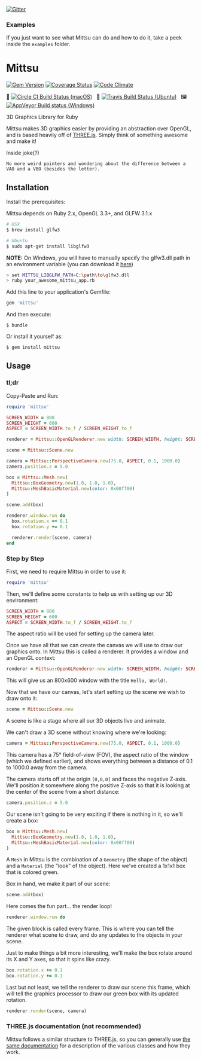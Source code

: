 
[![Gitter](https://badges.gitter.im/mittsu-lemonandroid/community.svg)](https://gitter.im/mittsu-lemonandroid/community?utm_source=badge&utm_medium=badge&utm_campaign=pr-badge)


### Examples

If you just want to see what Mittsu can do and how to do it, take a peek inside the `examples` folder.


# Mittsu

[![Gem Version](https://badge.fury.io/rb/mittsu.svg)](https://badge.fury.io/rb/mittsu)
[![Coverage Status](https://coveralls.io/repos/github/jellymann/mittsu/badge.svg?branch=master)](https://coveralls.io/github/jellymann/mittsu?branch=master)
[![Code Climate](https://codeclimate.com/github/jellymann/mittsu/badges/gpa.svg)](https://codeclimate.com/github/jellymann/mittsu)

🍎 [![Circle CI Build Status (macOS)](https://circleci.com/gh/jellymann/mittsu/tree/master.svg?style=shield)](https://circleci.com/gh/jellymann/mittsu/tree/master)
&nbsp; 🐧 [![Travis Build Status (Ubuntu)](https://travis-ci.org/jellymann/mittsu.svg?branch=master)](https://travis-ci.org/jellymann/mittsu)
&nbsp; 🖼 [![AppVeyor Build status (Windows)](https://ci.appveyor.com/api/projects/status/x7k8r95m5f5fg9cu/branch/master?svg=true)](https://ci.appveyor.com/project/jellymann/mittsu/branch/master)

3D Graphics Library for Ruby

Mittsu makes 3D graphics easier by providing an abstraction over OpenGL, and is based heavily off of [THREE.js](http://threejs.org). Simply think of something awesome and make it!

Inside joke(?)

` No more weird pointers and wondering about the difference between a VAO and a VBO (besides the letter). `

## Installation

Install the prerequisites:

Mittsu depends on Ruby 2.x, OpenGL 3.3+, and GLFW 3.1.x

```bash
# OSX
$ brew install glfw3

# Ubuntu
$ sudo apt-get install libglfw3
```

**NOTE:** On Windows, you will have to manually specify the glfw3.dll path in an environment variable
(you can download it [here](http://www.glfw.org/download.html))
```bash
> set MITTSU_LIBGLFW_PATH=C:\path\to\glfw3.dll
> ruby your_awesome_mittsu_app.rb
```

Add this line to your application's Gemfile:

```ruby
gem 'mittsu'
```

And then execute:

    $ bundle

Or install it yourself as:

    $ gem install mittsu

## Usage

### tl;dr

Copy-Paste and Run:

```ruby
require 'mittsu'

SCREEN_WIDTH = 800
SCREEN_HEIGHT = 600
ASPECT = SCREEN_WIDTH.to_f / SCREEN_HEIGHT.to_f

renderer = Mittsu::OpenGLRenderer.new width: SCREEN_WIDTH, height: SCREEN_HEIGHT, title: 'Hello, World!'

scene = Mittsu::Scene.new

camera = Mittsu::PerspectiveCamera.new(75.0, ASPECT, 0.1, 1000.0)
camera.position.z = 5.0

box = Mittsu::Mesh.new(
  Mittsu::BoxGeometry.new(1.0, 1.0, 1.0),
  Mittsu::MeshBasicMaterial.new(color: 0x00ff00)
)

scene.add(box)

renderer.window.run do
  box.rotation.x += 0.1
  box.rotation.y += 0.1

  renderer.render(scene, camera)
end
```

### Step by Step

First, we need to require Mittsu in order to use it:
```ruby
require 'mittsu'
```

Then, we'll define some constants to help us with setting up our 3D environment:
```ruby
SCREEN_WIDTH = 800
SCREEN_HEIGHT = 600
ASPECT = SCREEN_WIDTH.to_f / SCREEN_HEIGHT.to_f
```

The aspect ratio will be used for setting up the camera later.

Once we have all that we can create the canvas we will use to draw our graphics onto. In Mittsu this is called a renderer. It provides a window and an OpenGL context:

```ruby
renderer = Mittsu::OpenGLRenderer.new width: SCREEN_WIDTH, height: SCREEN_HEIGHT, title: 'Hello, World!'
```
This will give us an 800x600 window with the title `Hello, World!`.

Now that we have our canvas, let's start setting up the scene we wish to draw onto it:

```ruby
scene = Mittsu::Scene.new
```

A scene is like a stage where all our 3D objects live and animate.

We can't draw a 3D scene without knowing where we're looking:

```ruby
camera = Mittsu::PerspectiveCamera.new(75.0, ASPECT, 0.1, 1000.0)
```

This camera has a 75° field-of-view (FOV), the aspect ratio of the window (which we defined earlier), and shows everything between a distance of 0.1 to 1000.0 away from the camera.

The camera starts off at the origin `[0,0,0]` and faces the negative Z-axis. We'll position it somewhere along the positive Z-axis so that it is looking at the center of the scene from a short distance:

```ruby
camera.position.z = 5.0
```

Our scene isn't going to be very exciting if there is nothing in it, so we'll create a box:

```ruby
box = Mittsu::Mesh.new(
  Mittsu::BoxGeometry.new(1.0, 1.0, 1.0),
  Mittsu::MeshBasicMaterial.new(color: 0x00ff00)
)
```

A `Mesh` in Mittsu is the combination of a `Geometry` (the shape of the object) and a `Material` (the "look" of the object). Here we've created a 1x1x1 box that is colored green.

Box in hand, we make it part of our scene:

```ruby
scene.add(box)
```

Here comes the fun part... the render loop!

```ruby
renderer.window.run do
```

The given block is called every frame. This is where you can tell the renderer what scene to draw, and do any updates to the objects in your scene.

Just to make things a bit more interesting, we'll make the box rotate around its X and Y axes, so that it spins like crazy.

```ruby
box.rotation.x += 0.1
box.rotation.y += 0.1
```

Last but not least, we tell the renderer to draw our scene this frame, which will tell the graphics processor to draw our green box with its updated rotation.

```ruby
renderer.render(scene, camera)
```

### THREE.js documentation (not recommended)

Mittsu follows a similar structure to THREE.js, so you can generally use [the same documentation](http://threejs.org/docs/) for a description of the various classes and how they work.
